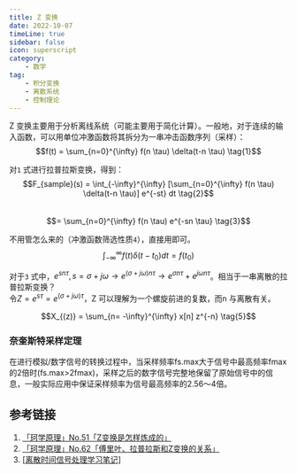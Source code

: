 ```yaml
---
title: Z 变换  
date: 2022-10-07    
timeLine: true
sidebar: false  
icon: superscript
category:  
    - 数学    
tag:   
    - 积分变换  
    - 离散系统  
    - 控制理论  
---  
```



Z 变换主要用于分析离线系统（可能主要用于简化计算）。一般地，对于连续的输入函数，可以用单位冲激函数将其拆分为一串冲击函数序列（采样）：  
$$f(t) = \sum_{n=0}^{\infty} f(n \tau) \delta(t-n \tau) \tag{1}$$

对`1` 式进行拉普拉斯变换，得到：  
$$F_{sample}(s) = \int_{-\infty}^{\infty} [\sum_{n=0}^{\infty} f(n \tau) \delta(t-n \tau)] e^{-st} dt \tag{2}$$  
$$= \sum_{n=0}^{\infty} f(n \tau) e^{-sn \tau} \tag{3}$$  

不用管怎么来的（冲激函数筛选性质`4`），直接用即可。  
$$\int_{-\infty}^{\infty} f(t) \delta (t-t_0) dt = f(t_0) \tag{4}$$  

对于`3` 式中，$e^{sn \tau}, s = \sigma + j \omega \rightarrow e^{(\sigma + j \omega) n \tau} \rightarrow e^{\sigma n \tau} + e^{j \omega n \tau}$。相当于一串离散的拉普拉斯变换？  
令$Z = e^{s \tau} = e^{(\sigma + j \omega) \tau}$，Z 可以理解为一个螺旋前进的复数，而n 与离散有关。

$$X_{(z)} = \sum_{n= -\infty}^{\infty} x[n] z^{-n} \tag{5}$$

### 奈奎斯特采样定理  
在进行模拟/数字信号的转换过程中，当采样频率fs.max大于信号中最高频率fmax的2倍时(fs.max>2fmax)，采样之后的数字信号完整地保留了原始信号中的信息，一般实际应用中保证采样频率为信号最高频率的2.56～4倍。  


## 参考链接  
1. [「珂学原理」No.51「Z变换是怎样炼成的」](https://www.bilibili.com/video/BV1XW411s7s9)
2. [「珂学原理」No.62「傅里叶、拉普拉斯和Z变换的关系」](https://www.bilibili.com/video/BV1TW411F7wj)
3. [[离散时间信号处理学习笔记]](https://www.cnblogs.com/TaigaCon/category/1189648.html)